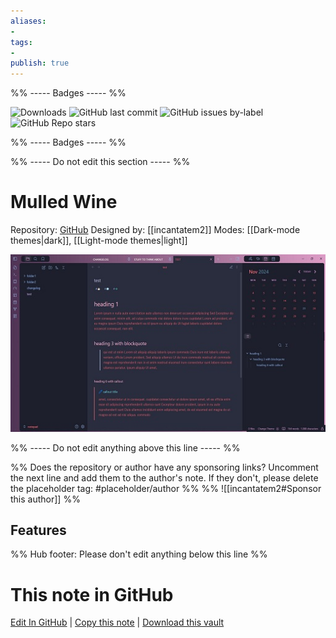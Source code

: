 ```yaml
---
aliases:
- 
tags: 
- 
publish: true
---
```


%% ----- Badges ----- %%

![Downloads](https://img.shields.io/badge/downloads-1734-573E7A?style=for-the-badge&logo=)
![GitHub last commit](https://img.shields.io/github/last-commit/incantatem2/Obsidian-mulled-wine?color=573E7A&label=last%20update&logo=github&style=for-the-badge)
![GitHub issues by-label](https://img.shields.io/github/issues/incantatem2/Obsidian-mulled-wine/help%20wanted?color=573E7A&logo=github&style=for-the-badge) 
![GitHub Repo stars](https://img.shields.io/github/stars/incantatem2/Obsidian-mulled-wine?color=573E7A&logo=github&style=for-the-badge)

%% ----- Badges ----- %%

%% ----- Do not edit this section ----- %%

# Mulled Wine

Repository: [GitHub](https://github.com/incantatem2/Obsidian-mulled-wine)
Designed by: [[incantatem2]]
Modes: [[Dark-mode themes|dark]], [[Light-mode themes|light]]



![screenshot](https://github.com/incantatem2/Obsidian-mulled-wine/raw/HEAD/images/mulledwine-thumbnail.jpg)

%% ----- Do not edit anything above this line ----- %% 

%% Does the repository or author have any sponsoring links? Uncomment the next line and add them to the author's note. If they don't, please delete the placeholder tag: #placeholder/author %%
%% ![[incantatem2#Sponsor this author]] %%


## Features



%% Hub footer: Please don't edit anything below this line %%

# This note in GitHub

<span class="git-footer">[Edit In GitHub](https://github.dev/obsidian-community/obsidian-hub/blob/main/02%20-%20Community%20Expansions/02.05%20All%20Community%20Expansions/Themes/Mulled%20Wine.md "git-hub-edit-note") | [Copy this note](https://raw.githubusercontent.com/obsidian-community/obsidian-hub/main/02%20-%20Community%20Expansions/02.05%20All%20Community%20Expansions/Themes/Mulled%20Wine.md "git-hub-copy-note") | [Download this vault](https://github.com/obsidian-community/obsidian-hub/archive/refs/heads/main.zip "git-hub-download-vault") </span>
